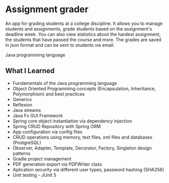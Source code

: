 # Assignment grader
An app for grading students at a college discipline. It allows you to manage students and assignments, grade students based on the assignment's deadline week. You can also view statistics about the hardest assignment, the students that have passed the course and more. The grades are saved in json format and can be sent to students via email.

Java programming language

## What I Learned
* Fundamentals of the Java programming language
* Object Oriented Programming concepts (Encapsulation, Inheritance, Polymorphism) and best practices
* Generics
* Reflexion
* Java streams
* Java Fx GUI Framework
* Spring core object instantiation via dependency injection
* Spring CRUD Repository with Spring ORM
* App configuration via config files
* CRUD operations using memory, text files, xml files and databases (PostgreSQL)
* Observer, Adapter, Template, Decorator, Factory, Singleton design patterns
* Gradle project management
* PDF generation export via PDFWriter class
* Aplication security via different user types, password hashing (SHA256)
* Unit testing - JUnit 5

